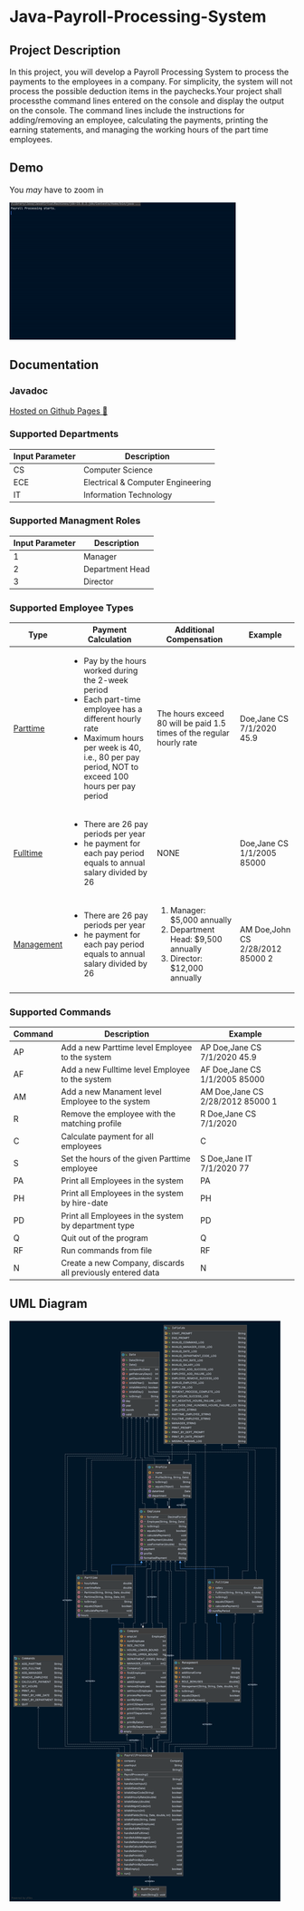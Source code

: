 # Java-Payroll-Processing-System

## Project Description

In this project, you will develop a Payroll Processing System to process the payments to the employees in a company.
For simplicity, the system will not process the possible deduction items in the paychecks.Your project shall processthe command lines entered on the console and display the output on the console. The command lines include the instructions for adding/removing an employee, calculating the payments, printing the earning statements, and managing the working hours of the part time employees.

## Demo

You *may* have to zoom in 

![console output](https://raw.githubusercontent.com/demoraeshugo/Java-Payroll-Processing-System/main/payroll-processing-demo.gif)

## Documentation

### Javadoc

<a href="https://demoraeshugo.github.io/Java-Payroll-Processing-System/payroll_processing_system/package-summary.html"> Hosted on Github Pages 🚀  </a>

### Supported Departments

| Input Parameter | Description
| --- | --- |
| CS | Computer Science |
| ECE | Electrical & Computer Engineering |
| IT | Information Technology |

### Supported Managment Roles

| Input Parameter | Description
| --- | --- |
| 1 | Manager |
| 2 | Department Head |
| 3 | Director |

### Supported Employee Types

| Type | Payment Calculation | Additional Compensation| Example
| --- | --- | --- | --- |
| <a href="https://demoraeshugo.github.io/Java-Payroll-Processing-System/payroll_processing_system/Parttime.html" target="_blank">Parttime</a> | <ul><li>Pay by the hours worked during the 2-week period</li><li>Each part-time employee has a different hourly rate</li><li>Maximum hours per week is 40, i.e., 80 per pay period, NOT to exceed 100 hours per pay period</li></ul> | The hours exceed 80 will be paid 1.5 times of the regular hourly rate | Doe,Jane CS 7/1/2020 45.9|
| <a href="https://demoraeshugo.github.io/Java-Payroll-Processing-System/payroll_processing_system/Fulltime.html" target="_blank">Fulltime</a> | <ul><li>There are 26 pay periods per year</li><li>he payment for each pay period equals to annual salary divided by 26</li></ul> | NONE | Doe,Jane CS 1/1/2005 85000 |
| <a href="https://demoraeshugo.github.io/Java-Payroll-Processing-System/payroll_processing_system/Management.html" target="_blank">Management</a> | <ul><li>There are 26 pay periods per year</li><li>he payment for each pay period equals to annual salary divided by 26</li></ul> | <ol><li> Manager: $5,000 annually</li><li> Department Head: $9,500 annually</li><li> Director: $12,000 annually </li></ol> | AM Doe,John CS 2/28/2012 85000 2 |

### Supported Commands

| Command | Description | Example
| --- | --- | --- |
| AP | Add a new Parttime level Employee to the system | AP Doe,Jane CS 7/1/2020 45.9 |
| AF | Add a new Fulltime level Employee to the system | AF Doe,Jane CS 1/1/2005 85000 |
| AM | Add a new Manament level Employee to the system | AM Doe,Jane CS 2/28/2012 85000 1 |
| R | Remove the employee with the matching profile | R Doe,Jane CS 7/1/2020 |
| C | Calculate payment for all employees | C |
| S | Set the hours of the given Parttime employee | S Doe,Jane IT 7/1/2020 77 |
| PA | Print all Employees in the system | PA |
| PH | Print all Employees in the system by hire-date | PH |
| PD | Print all Employees in the system by department type | PD |
| Q | Quit out of the program | Q |
| RF | Run commands from file | RF |
| N | Create a new Company, discards all previously entered data | N |

## UML Diagram

![Web_Frame@2x](https://raw.githubusercontent.com/demoraeshugo/Java-Payroll-Processing-System/main/payroll_processing_system.png?token=AKZ6UIYTCYH33IV32J7KNXTAH27VY)
